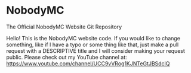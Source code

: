 # NobodyMC
The Official NobodyMC Website Git Repository

Hello!
This is the NobodyMC website code. If you would like to change something, like if I have a typo or some thing like that, just make a pull request with a DESCRIPTIVE title and I will consider making your request public.
Please check out my YouTube channel at: https://www.youtube.com/channel/UCC9vVRog1KJNTeGtJBSdclQ
